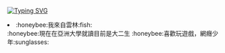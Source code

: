 [![Typing SVG](https://readme-typing-svg.herokuapp.com?font=Fira+Code&pause=1000&color=FFAE07&width=435&lines=%E5%93%88%E6%91%9F+%E4%BD%A0%E5%A5%BD+%E6%88%91%E6%98%AF%E9%BB%83%E5%BF%97%E5%B3%B0;%E6%AD%A1%E8%BF%8E%E4%BD%A0%E4%BE%86%E5%88%B0%E6%88%91%E7%9A%84%E4%B8%BB%E9%A0%81)](https://git.io/typing-svg)


<li>:honeybee:我來自雲林:fish:</li>
:honeybee:現在在亞洲大學就讀目前是大二生
:honeybee:喜歡玩遊戲，網癮少年:sunglasses:

